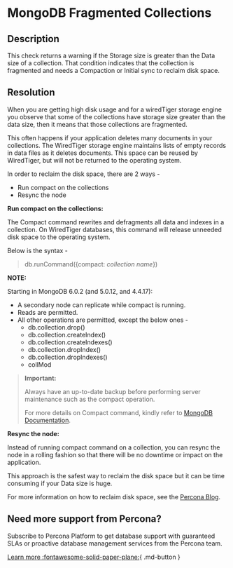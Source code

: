 # MongoDB Fragmented Collections

## Description
This check returns a warning if the Storage size is greater than the Data size of a collection. That condition indicates that the collection is fragmented and needs a Compaction or Initial sync to reclaim disk space.

## Resolution

When you are getting high disk usage and for a wiredTiger storage engine you observe that some of the collections have storage size greater than the data size, then it means that those collections are fragmented. 

This often happens if your application deletes many documents in your collections. The WiredTiger storage engine maintains lists of empty records in data files as it deletes documents. This space can be reused by WiredTiger, but will not be returned to the operating system. 

In order to reclaim the disk space, there are 2 ways -

- Run compact on the collections
- Resync the node

**Run compact on the collections:**

The Compact command rewrites and defragments all data and indexes in a collection. On WiredTiger databases, this command will release unneeded disk space to the operating system.

Below is the syntax -
> db.runCommand({compact: _collection name_})

**NOTE:**

  Starting in MongoDB 6.0.2 (and 5.0.12, and 4.4.17):
- A secondary node can replicate while compact is running.
- Reads are permitted.
- All other operations are permitted, except the below ones -
  - db.collection.drop()
  - db.collection.createIndex()
  - db.collection.createIndexes()
  - db.collection.dropIndex()
  - db.collection.dropIndexes()
  - collMod

> **Important:**
> 
>  Always have an up-to-date backup before performing server maintenance such as the compact operation.
> 
> For more details on Compact command, kindly refer to [MongoDB Documentation](https://www.mongodb.com/docs/manual/reference/command/compact/).

  
**Resync the node:**
  
Instead of running compact command on a collection, you can resync the node in a rolling fashion so that there will be no downtime or impact on the application.

This approach is the safest way to reclaim the disk space but it can be time consuming if your Data size is huge.

For more information on how to reclaim disk space, see the [Percona Blog](https://www.percona.com/blog/how-to-reclaim-disk-space-in-percona-server-for-mongodb/).


## Need more support from Percona?
Subscribe to Percona Platform to get database support with guaranteed SLAs or proactive database management services from the Percona team.

[Learn more :fontawesome-solid-paper-plane:](https://per.co.na/subscribe){ .md-button }

